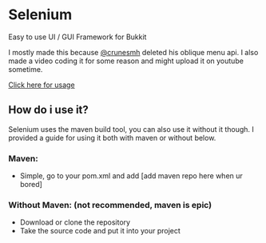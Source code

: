 # Selenium
Easy to use UI / GUI Framework for Bukkit

I mostly made this because [@crunesmh](https://github.com/crunesmh) deleted his oblique menu api.
I also made a video coding it for some reason and might upload it on youtube sometime.

[Click here for usage](https://github.com/pcrunn/selenium/blob/master/src/main/java/me/pcrunn/selenium/example/SeleniumExample.java)

## How do i use it?
Selenium uses the maven build tool, you can also use it without it though. I provided a guide for using it both with maven or without below.

### Maven:
- Simple, go to your pom.xml and add [add maven repo here when ur bored]

### Without Maven: (not recommended, maven is epic)
- Download or clone the repository
- Take the source code and put it into your project
